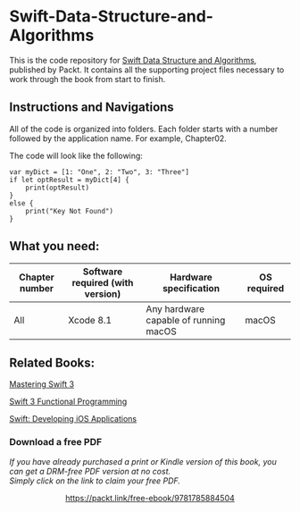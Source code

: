 # Swift-Data-Structure-and-Algorithms
This is the code repository for  [Swift Data Structure and Algorithms](https://www.packtpub.com/application-development/swift-data-structure-and-algorithms?utm_source=GitHub&utm_campaign=9781785884504&utm_medium=repository), published by Packt. It contains all the supporting project files necessary to work through the book from start to finish.

## Instructions and Navigations
All of the code is organized into folders. Each folder starts with a number followed by the application name. For example, Chapter02.

The code will look like the following:
```
var myDict = [1: "One", 2: "Two", 3: "Three"] 
if let optResult = myDict[4] { 
    print(optResult) 
} 
else { 
    print("Key Not Found") 
} 
```

## What you need:
| Chapter number | Software required (with version) | Hardware specification | OS required |
| -------- | -------- | -------- | -------- |
| All | Xcode 8.1 | Any hardware capable of running macOS | macOS |

## Related Books:
[Mastering Swift 3](https://www.packtpub.com/application-development/mastering-swift-3?utm_source=GitHub&utm_medium=repository&utm_campaign=9781786466129)

[Swift 3 Functional Programming](https://www.packtpub.com/application-development/swift-3-functional-programming?utm_source=GitHub&utm_medium=repository&utm_campaign=9781785883880)

[Swift: Developing iOS Applications](https://www.packtpub.com/virtualization-and-cloud/swift-developing-ios-applications?utm_source=GitHub&utm_medium=repository&utm_campaign=9781787120242)
### Download a free PDF

 <i>If you have already purchased a print or Kindle version of this book, you can get a DRM-free PDF version at no cost.<br>Simply click on the link to claim your free PDF.</i>
<p align="center"> <a href="https://packt.link/free-ebook/9781785884504">https://packt.link/free-ebook/9781785884504 </a> </p>